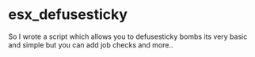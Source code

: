 # esx_defusesticky
So I wrote a script which allows you to defusesticky bombs its very basic and simple but you can add job checks and more.. 
